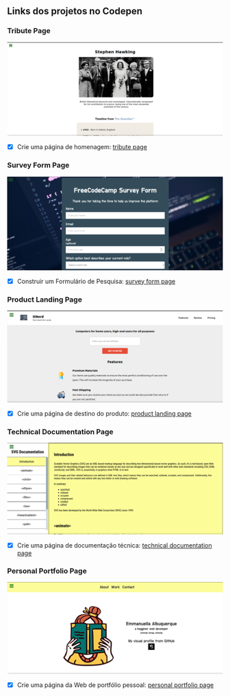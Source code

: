 ## Links dos projetos no Codepen

### Tribute Page

![Tribute Page](images/tribute-page.png)

- [x] Crie uma página de homenagem: [tribute page](https://codepen.io/EmmanuellaAlbuquerque/full/wvGoawM)

### Survey Form Page

![Survey Form](images/survey-form.png)

- [x] Construir um Formulário de Pesquisa: [survey form page](https://codepen.io/EmmanuellaAlbuquerque/full/KKzNMjO)

### Product Landing Page

![Product Landing](images/product-landing.png)

- [x] Crie uma página de destino do produto: [product landing page](https://codepen.io/EmmanuellaAlbuquerque/full/BaKQqwK)

### Technical Documentation Page

![Technical Documentation](images/technical-documentation.png)

- [x] Crie uma página de documentação técnica: [technical documentation page](https://codepen.io/EmmanuellaAlbuquerque/full/vYGgNyK)

### Personal Portfolio Page

![Personal Portfolio](images/personal-portfolio.png)

- [x] Crie uma página da Web de portfólio pessoal: [personal portfolio page](https://codepen.io/EmmanuellaAlbuquerque/full/qBZRPQg)
